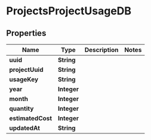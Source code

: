 

# ProjectsProjectUsageDB


## Properties

| Name | Type | Description | Notes |
|------------ | ------------- | ------------- | -------------|
|**uuid** | **String** |  |  |
|**projectUuid** | **String** |  |  |
|**usageKey** | **String** |  |  |
|**year** | **Integer** |  |  |
|**month** | **Integer** |  |  |
|**quantity** | **Integer** |  |  |
|**estimatedCost** | **Integer** |  |  |
|**updatedAt** | **String** |  |  |



